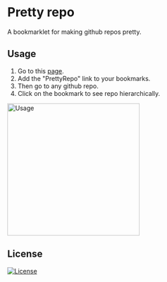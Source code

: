 # Pretty repo

A bookmarklet for making github repos pretty.

## Usage

1. Go to this [page](https://jmavs21.github.io/).
2. Add the "PrettyRepo" link to your bookmarks.
3. Then go to any github repo.
4. Click on the bookmark to see repo hierarchically.

<img src="usage.gif" width="300" title="Usage">

## License

[![License](https://img.shields.io/badge/license-MIT-blue.svg)](LICENSE)
